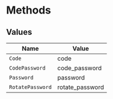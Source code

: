 # Methods


## Values

| Name             | Value            |
| ---------------- | ---------------- |
| `Code`           | code             |
| `CodePassword`   | code_password    |
| `Password`       | password         |
| `RotatePassword` | rotate_password  |